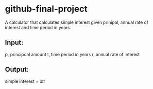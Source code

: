 # github-final-project
A calculator that calculates simple interest given prinipal, annual rate of interest and time period in years.

## Input:
  p, principcal amount
  t, time period in years
  r, annual rate of interest
## Output:
  simple interest = p*t*r

